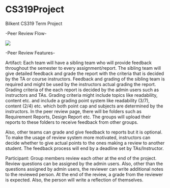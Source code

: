 # CS319Project
Bilkent CS319 Term Project

-Peer Review Flow-

<img src="https://github.com/mertyldrm/CS319Project/blob/main/Capture.PNG"/>

-Peer Review Features-

Artifact:
Each team will have a sibling team who will provide feedback throughout the semester to every assignment/report.
The sibling team will give detailed feedback and grade the report with the criteria that is decided by the TA or course instructors. Feedback and grading of the sibling team is required and might be used by the instructors actual grading the report.
Grading criteria of the each report is decided by the admin users such as instructors and TAs. Grading criteria might include topics like readability, content etc. and include a grading point system like readability (3/7), content (2/4) etc. which both point cap and subjects are determined by the instructors.
In the peer review page, there will be folders such as Requirement Reports, Design Report etc. The groups will upload their reports to these folders to receive feedback from other groups.

Also, other teams can grade and give feedback to reports but it is optional.
To make the usage of review system more motivated, instructors can decide whether to give actual points to the ones making a review to another student.
The feedback process will end by a deadline set by TAs/Instructor.


Participant:
Group members review each other at the end of the project.
Review questions can be assigned by the admin users. Also, other than the questions assigned by admin users, the reviewer can write additional notes to the reviewed person. 
At the end of the review, a grade from the reviewer is expected.
Also, the person will write a reflection of themselves.

